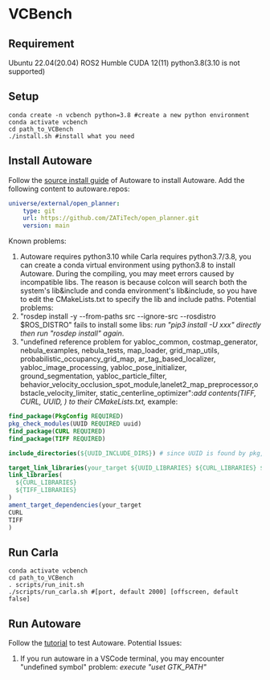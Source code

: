 <!--
 * @Description: 
 * @Author: Sauron
 * @Date: 2023-11-15 17:50:35
 * @LastEditTime: 2023-11-19 23:16:33
 * @LastEditors: Sauron
-->
# VCBench

## Requirement
Ubuntu 22.04(20.04)
ROS2 Humble
CUDA 12(11)
python3.8(3.10 is not supported)

## Setup
```shell
conda create -n vcbench python=3.8 #create a new python environment
conda activate vcbench
cd path_to_VCBench
./install.sh #install what you need
```

## Install Autoware
Follow the [source install guide](https://autowarefoundation.github.io/autoware-documentation/main/installation/autoware/source-installation/) of Autoware to install Autoware. Add the following content to autoware.repos:
```yaml
universe/external/open_planner:
    type: git
    url: https://github.com/ZATiTech/open_planner.git
    version: main
```
Known problems:
1. Autoware requires python3.10 while Carla requires python3.7/3.8, you can create a conda virtual environment using python3.8 to install Autoware. During the compiling, you may meet errors caused by incompatible libs. The reason is because colcon will search both the system's lib&include and conda environment's lib&include, so you have to edit the CMakeLists.txt to specify the lib and include paths.
Potential problems:
1. "rosdep install -y --from-paths src --ignore-src --rosdistro $ROS_DISTRO" fails to install some libs: *run "pip3 install -U xxx" directly then run "rosdep install" again*.
2. "undefined reference problem for yabloc_common, costmap_generator, nebula_examples, nebula_tests, map_loader, grid_map_utils, probabilistic_occupancy_grid_map, ar_tag_based_localizer, yabloc_image_processing, yabloc_pose_initializer, ground_segmentation, yabloc_particle_filter, behavior_velocity_occlusion_spot_module,lanelet2_map_preprocessor,obstacle_velocity_limiter, static_centerline_optimizer":*add contents(TIFF, CURL, UUID, ) to their CMakeLists.txt,* example:
```cmake
find_package(PkgConfig REQUIRED)
pkg_check_modules(UUID REQUIRED uuid)
find_package(CURL REQUIRED)
find_package(TIFF REQUIRED)

include_directories(${UUID_INCLUDE_DIRS}) # since UUID is found by pkg, so you may need to tell it where to find its headers

target_link_libraries(your_target ${UUID_LIBRARIES} ${CURL_LIBRARIES} ${TIFF_LIBRARIES})
link_libraries(
  ${CURL_LIBRARIES}
  ${TIFF_LIBRARIES}
)
ament_target_dependencies(your_target 
CURL
TIFF
)
```

## Run Carla
```shell
conda activate vcbench
cd path_to_VCBench
. scripts/run_init.sh
./scripts/run_carla.sh #[port, default 2000] [offscreen, default false]
```

## Run Autoware
Follow the [tutorial](https://autowarefoundation.github.io/autoware-documentation/main/tutorials/ad-hoc-simulation/planning-simulation/) to test Autoware.
Potential Issues:
1. If you run autoware in a VSCode terminal, you may encounter "undefined symbol" problem: *execute "uset GTK_PATH"*